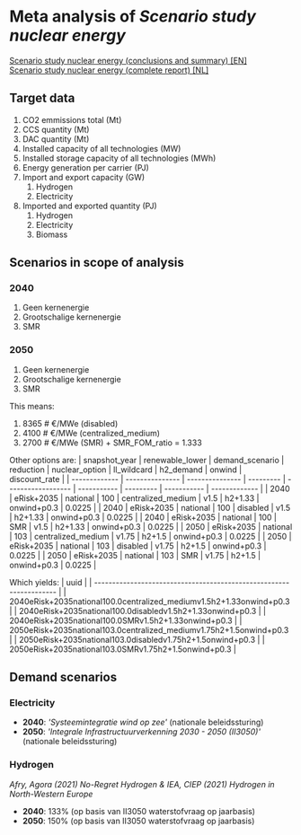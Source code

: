 # Meta analysis of *Scenario study nuclear energy*

[Scenario study nuclear energy (conclusions and summary) [EN]](https://eriskgroup.com/wp-content/uploads/2022/10/Scenario-study-nuclear-energy-Conclusions-and-Summary.pdf)  
[Scenario study nuclear energy (complete report) [NL]](https://open.overheid.nl/documenten/ronl-46fb6f84d40d2ed22a4db4709e932d03f53b82c2/pdf)


## Target data

1. CO2 emmissions total (Mt)
2. CCS quantity (Mt)
3. DAC quantity (Mt)
4. Installed capacity of all technologies (MW)
5. Installed storage capacity of all technologies (MWh)
6. Energy generation per carrier (PJ)
7. Import and export capacity (GW)
   1. Hydrogen
   2. Electricity
8. Imported and exported quantity (PJ)
   1. Hydrogen
   2. Electricity
   3. Biomass


## Scenarios in scope of analysis

### 2040
1. Geen kernenergie
2. Grootschalige kernenergie
3. SMR

### 2050
1. Geen kernenergie
2. Grootschalige kernenergie
3. SMR

This means:
1. 8365 # €/MWe (disabled)
2. 4100 # €/MWe (centralized_medium)
3. 2700 # €/MWe (SMR) + SMR_FOM_ratio = 1.333

Other options are:
| snapshot_year | renewable_lower | demand_scenario | reduction | nuclear_option     | ll_wildcard | h2_demand | onwind      | discount_rate |
| ------------- | --------------- | --------------- | --------- | ------------------ | ----------- | --------- | ----------- | ------------- |
| 2040          | eRisk+2035      | national        | 100       | centralized_medium | v1.5        | h2+1.33   | onwind+p0.3 | 0.0225        |
| 2040          | eRisk+2035      | national        | 100       | disabled           | v1.5        | h2+1.33   | onwind+p0.3 | 0.0225        |
| 2040          | eRisk+2035      | national        | 100       | SMR                | v1.5        | h2+1.33   | onwind+p0.3 | 0.0225        |
| 2050          | eRisk+2035      | national        | 103       | centralized_medium | v1.75       | h2+1.5    | onwind+p0.3 | 0.0225        |
| 2050          | eRisk+2035      | national        | 103       | disabled           | v1.75       | h2+1.5    | onwind+p0.3 | 0.0225        |
| 2050          | eRisk+2035      | national        | 103       | SMR                | v1.75       | h2+1.5    | onwind+p0.3 | 0.0225        |

Which yields:
| uuid                                                                |
| ------------------------------------------------------------------- |
| 2040eRisk+2035national100.0centralized_mediumv1.5h2+1.33onwind+p0.3 |
| 2040eRisk+2035national100.0disabledv1.5h2+1.33onwind+p0.3           |
| 2040eRisk+2035national100.0SMRv1.5h2+1.33onwind+p0.3                |
| 2050eRisk+2035national103.0centralized_mediumv1.75h2+1.5onwind+p0.3 |
| 2050eRisk+2035national103.0disabledv1.75h2+1.5onwind+p0.3           |
| 2050eRisk+2035national103.0SMRv1.75h2+1.5onwind+p0.3                |

## Demand scenarios

### Electricity
- **2040**: *'Systeemintegratie wind op zee'* (nationale beleidssturing)
- **2050**: *'Integrale Infrastructuurverkenning 2030 - 2050 (II3050)'* (nationale beleidssturing)

### Hydrogen
*Afry, Agora (2021) No-Regret Hydrogen & IEA, CIEP (2021) Hydrogen in North-Western Europe*  
- **2040**: 133% (op basis van II3050 waterstofvraag op jaarbasis)  
- **2050**: 150% (op basis van II3050 waterstofvraag op jaarbasis)

